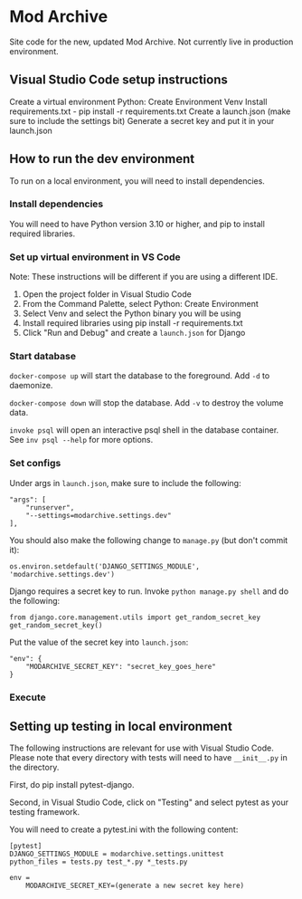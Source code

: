 # Mod Archive

Site code for the new, updated Mod Archive. Not currently live in production environment.

## Visual Studio Code setup instructions

Create a virtual environment
Python: Create Environment
Venv
Install requirements.txt - pip install -r requirements.txt
Create a launch.json (make sure to include the settings bit)
Generate a secret key and put it in your launch.json

## How to run the dev environment

To run on a local environment, you will need to install dependencies.

### Install dependencies

You will need to have Python version 3.10 or higher, and pip to install required libraries.

### Set up virtual environment in VS Code

Note: These instructions will be different if you are using a different IDE.

1. Open the project folder in Visual Studio Code
2. From the Command Palette, select Python: Create Environment
3. Select Venv and select the Python binary you will be using
4. Install required libraries using pip install -r requirements.txt
5. Click "Run and Debug" and create a `launch.json` for Django

### Start database
`docker-compose up` will start the database to the foreground. Add `-d` to daemonize.

`docker-compose down` will stop the database. Add `-v` to destroy the volume data.

`invoke psql` will open an interactive psql shell in the database container.
See `inv psql --help` for more options.


### Set configs

Under args in `launch.json`, make sure to include the following:

    "args": [
        "runserver",
        "--settings=modarchive.settings.dev"
    ],

You should also make the following change to `manage.py` (but don't commit it):

    os.environ.setdefault('DJANGO_SETTINGS_MODULE', 'modarchive.settings.dev')

Django requires a secret key to run. Invoke `python manage.py shell` and do the following:

    from django.core.management.utils import get_random_secret_key
    get_random_secret_key()

Put the value of the secret key into `launch.json`:

    "env": {
        "MODARCHIVE_SECRET_KEY": "secret_key_goes_here"
    }

### Execute

## Setting up testing in local environment

The following instructions are relevant for use with Visual Studio Code. Please note that every directory with tests will need to have `__init__.py` in the directory.

First, do pip install pytest-django.

Second, in Visual Studio Code, click on "Testing" and select pytest as your testing framework.

You will need to create a pytest.ini with the following content:

    [pytest]
    DJANGO_SETTINGS_MODULE = modarchive.settings.unittest
    python_files = tests.py test_*.py *_tests.py

    env =
        MODARCHIVE_SECRET_KEY=(generate a new secret key here)
